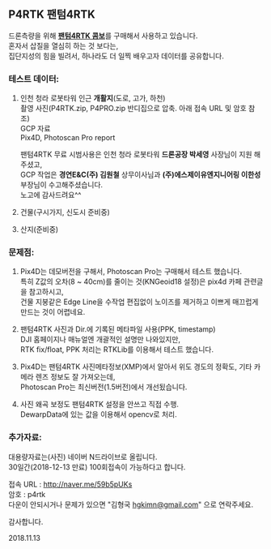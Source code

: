 ## P4RTK 팬텀4RTK

드론측량을 위해 [__팬텀4RTK 콤보__](https://www.dji.com/kr/phantom-4-rtk?site=brandsite&from=nav)를 구매해서 사용하고 있습니다.<br>
혼자서 삽질을 열심히 하는 것 보다는,<br>
집단지성의 힘을 빌려서, 하나라도 더 일찍 배우고자 데이터를 공유합니다.<br>

### 테스트 데이터:
1. 인천 청라 로봇타워 인근 __개활지__(도로, 고가, 하천)<br>
   촬영 사진(P4RTK.zip, P4PRO.zip 반디집으로 압축. 아래 접속 URL 및 암호 참조) <br>
   GCP 자료<br>
   Pix4D, Photoscan Pro report<br>

   팬텀4RTK 무료 시범사용은 인천 청라 로봇타워 __드론공장 박세영__ 사장님이 지원 해주셨고,<br>
   GCP 작업은 __경연E&C(주) 김원철__ 상무이사님과 __(주)에스제이유엔지니어링 이한성__ 부장님이 수고해주셨습니다.<br>
   노고에 감사드려요^^<br>

2. 건물(구시가지, 신도시 준비중)

3. 산지(준비중)

### 문제점:
1. Pix4D는 데모버전을 구해서, Photoscan Pro는 구매해서 테스트 했습니다.<br>
특히 Z값의 오차(8 ~ 40cm)를 줄이는 것(KNGeoid18 설정)은 pix4d 카페 관련글을 참고하시고,<br>
건물 지붕같은 Edge Line을 수작업 편집없이 노이즈를 제거하고 이쁘게 매끄럽게 만드는 것이 어렵네요.<br>

2. 팬텀4RTK 사진과 Dir.에 기록된 메타파일 사용(PPK, timestamp)<br>
DJI 홈페이지나 매뉴얼엔 개괄적인 설명만 나와있지만,<br>
RTK fix/float, PPK 처리는 RTKLib를 이용해서 테스트 했습니다.<br>

3. Pix4D는 팬텀4RTK 사진메타정보(XMP)에서 알아서 위도 경도의 정확도, 기타 카메라 렌즈 정보도 잘 가져오는데,<br>
Photoscan Pro는 최신버전(1.5버전)에서 개선됬습니다.<br>

4. 사진 왜곡 보정도 팬텀4RTK 설정을 안쓰고 직접 수행.<br>
DewarpData에 있는 값을 이용해서 opencv로 처리.<br>

### 추가자료:
대용량자료는(사진) 네이버 N드라이브로 올립니다.<br>
30일간(2018-12-13 만료) 100회접속이 가능하다고 합니다.<br>

접속 URL : http://naver.me/59b5pUKs<br>
암호 : p4rtk<br>
다운이 안되시거나 문제가 있으면 "김형국 hgkimn@gmail.com" 으로 연락주세요.<br>

감사합니다.<br>

2018.11.13<br>
